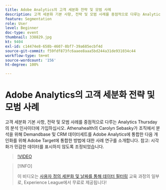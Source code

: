 ```yaml
---
title: Adobe Analytics의 고객 세분화 전략 및 모범 사례
description: 고객 세분화 기본 사항, 전략 및 모범 사례를 중점적으로 다루는 Analytics Thursday의 분석 인사이더에 가입하십시오. Athenahealth의 Carolyn Sebasky가 조직에서 분석을 위해 Demandbase 및 CRM 데이터 세트를 Adobe Analytics에 통합한 다음 개인화를 위해 Adobe Target에 통합한 방법에 대한 사례 연구를 소개합니다. 참고 - 시각화가 민감한 데이터를 표시하지 않도록 조정되었습니다.
feature: Segmentation
role: User
level: Beginner
doc-type: event
thumbnail: 338829.jpg
kt: 9404
exl-id: c14474e8-658b-4607-8bf7-39a685ecbf4d
source-git-commit: f59fdf873fc6aaee8aaa5bd244a31de931034c44
workflow-type: tm+mt
source-wordcount: '156'
ht-degree: 100%

---
```


# Adobe Analytics의 고객 세분화 전략 및 모범 사례

고객 세분화 기본 사항, 전략 및 모범 사례를 중점적으로 다루는 Analytics Thursday의 분석 인사이더에 가입하십시오. Athenahealth의 Carolyn Sebasky가 조직에서 분석을 위해 Demandbase 및 CRM 데이터세트를 Adobe Analytics에 통합한 다음 개인화를 위해 Adobe Target에 통합한 방법에 대한 사례 연구를 소개합니다. 참고: 시각화가 민감한 데이터를 표시하지 않도록 조정되었습니다.

>[!VIDEO](https://video.tv.adobe.com/v/338829/?quality=12&learn=on)

>[!INFO]
>
> 이 비디오는 [사용자 정의 세분화 및 날짜를 통해 데이터 필터링](https://experienceleague.adobe.com/?recommended=Analytics-U-1-2021.1.filterdata) 교육 과정의 일부로, Experience League에서 무료로 제공됩니다!
